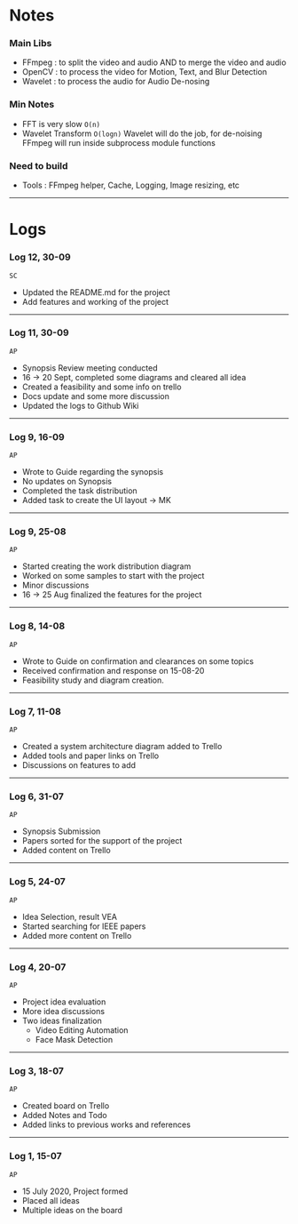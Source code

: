 # Notes


### Main Libs
   - FFmpeg : to split the video and audio AND to merge the video and audio
   - OpenCV : to process the video for Motion, Text, and Blur Detection
   - Wavelet : to process the audio for Audio De-nosing

### Min Notes
   - FFT is very slow ```O(n)```
   - Wavelet Transform ```O(logn)```
   Wavelet will do the job, for de-noising
   FFmpeg will run inside subprocess module functions

### Need to build
   - Tools : FFmpeg helper, Cache, Logging, Image resizing, etc


-------------------------------------------------------------------------------------------------
# Logs

### Log 12, 30-09
```SC```
* Updated the README.md for the project
* Add features and working of the project

-----------------------------------------
### Log 11, 30-09
```AP```
* Synopsis Review meeting conducted
* 16 -> 20 Sept, completed some diagrams and cleared all idea
* Created a feasibility and some info on trello
* Docs update and some more discussion
* Updated the logs to Github Wiki

------------------------------------------
### Log 9, 16-09
```AP```
* Wrote to Guide regarding the synopsis
* No updates on Synopsis
* Completed the task distribution
* Added task to create the UI layout -> MK

------------------------------------------
### Log 9, 25-08
```AP```
* Started creating the work distribution diagram
* Worked on some samples to start with the project
* Minor discussions
* 16 -> 25 Aug finalized the features for the project

------------------------------------------
### Log 8, 14-08
```AP```
* Wrote to Guide on confirmation and clearances on some topics
* Received confirmation and response on 15-08-20
* Feasibility study and diagram creation.

-------------------------------------------
### Log 7, 11-08
```AP```
* Created a system architecture diagram added to Trello
* Added tools and paper links on Trello
* Discussions on features to add

--------------------------------------------
### Log 6, 31-07
```AP```
* Synopsis Submission
* Papers sorted for the support of the project
* Added content on Trello

--------------------------------------------
### Log 5, 24-07
```AP```
* Idea Selection, result VEA
* Started searching for IEEE papers
* Added more content on Trello

--------------------------------------------
### Log 4, 20-07
```AP```
* Project idea evaluation
* More idea discussions
* Two ideas finalization
  * Video Editing Automation
  * Face Mask Detection

--------------------------------------------
### Log 3, 18-07
```AP```
* Created board on Trello
* Added Notes and Todo
* Added links to previous works and references

--------------------------------------------
### Log 1, 15-07
```AP```
* 15 July 2020, Project formed
* Placed all ideas
* Multiple ideas on the board

